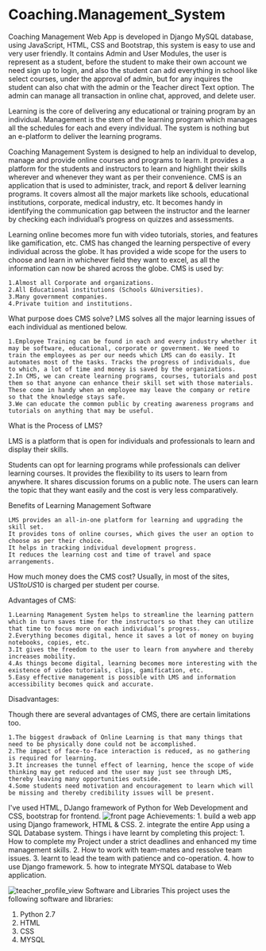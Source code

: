 # Coaching.Management_System
Coaching Management Web App is developed in Django MySQL database, using JavaScript, HTML, CSS and Bootstrap, this system is easy to use and very user friendly. It contains Admin and User Modules, the user is represent as a student, before the student to make their own account we need sign up to login, and also the student can add everything in school like select courses, under the approval of admin, but for any inquires the student can also chat with the admin or the Teacher direct Text option. The admin can manage all transaction in online chat, approved, and delete user.

Learning is the core of delivering any educational or training program by an individual.
Management is the stem of the learning program which manages all the schedules for each and every individual. The system is nothing but an e-platform to deliver the learning programs.

Coaching Management System is designed to help an individual to develop, manage and provide online courses and programs to learn. It provides a platform for the students and instructors to learn and highlight their skills wherever and whenever they want as per their convenience.
CMS is an application that is used to administer, track, and report & deliver learning programs.
It covers almost all the major markets like schools, educational institutions, corporate, medical industry, etc. It becomes handy in identifying the communication gap between the instructor and the learner by checking each individual’s progress on quizzes and assessments.

Learning online becomes more fun with video tutorials, stories, and features like gamification, etc.
CMS has changed the learning perspective of every individual across the globe. It has provided a wide scope for the users to choose and learn in whichever field they want to excel, as all the information can now be shared across the globe.
CMS is used by:

    1.Almost all Corporate and organizations.
    2.All Educational institutions (Schools &Universities).
    3.Many government companies.
    4.Private tuition and institutions.

What purpose does CMS solve?
LMS solves all the major learning issues of each individual as mentioned below.

    1.Employee Training can be found in each and every industry whether it may be software, educational, corporate or government. We need to train the employees as per our needs which LMS can do easily. It automates most of the tasks. Tracks the progress of individuals, due to which, a lot of time and money is saved by the organizations.
    2.In CMS, we can create learning programs, courses, tutorials and post them so that anyone can enhance their skill set with those materials. These come in handy when an employee may leave the company or retire so that the knowledge stays safe.
    3.We can educate the common public by creating awareness programs and tutorials on anything that may be useful.
What is the Process of LMS?

LMS is a platform that is open for individuals and professionals to learn and display their skills.

Students can opt for learning programs while professionals can deliver learning courses. It provides the flexibility to its users to learn from anywhere. It shares discussion forums on a public note. The users can learn the topic that they want easily and the cost is very less comparatively.

Benefits of Learning Management Software

    LMS provides an all-in-one platform for learning and upgrading the skill set.
    It provides tons of online courses, which gives the user an option to choose as per their choice.
    It helps in tracking individual development progress.
    It reduces the learning cost and time of travel and space arrangements.

How much money does the CMS cost?
Usually, in most of the sites, US$1 to US$10 is charged per student per course.

Advantages of CMS:

    1.Learning Management System helps to streamline the learning pattern which in turn saves time for the instructors so that they can utilize that time to focus more on each individual’s progress.
    2.Everything becomes digital, hence it saves a lot of money on buying notebooks, copies, etc.
    3.It gives the freedom to the user to learn from anywhere and thereby increases mobility.
    4.As things become digital, learning becomes more interesting with the existence of video tutorials, clips, gamification, etc.
    5.Easy effective management is possible with LMS and information accessibility becomes quick and accurate.

Disadvantages:

Though there are several advantages of CMS, there are certain limitations too.

    1.The biggest drawback of Online Learning is that many things that need to be physically done could not be accomplished.
    2.The impact of face-to-face interaction is reduced, as no gathering is required for learning.
    3.It increases the tunnel effect of learning, hence the scope of wide thinking may get reduced and the user may just see through LMS, thereby leaving many opportunities outside.
    4.Some students need motivation and encouragement to learn which will be missing and thereby credibility issues will be present.
    
I've used HTML, DJango framework of Python for Web Development and CSS, bootstrap for frontend.
![front page](https://user-images.githubusercontent.com/69196828/163248571-437b424b-0627-46b5-b84c-4021fd36c3c3.JPG)
Achievements:
    1. build a web app using Django framework, HTML & CSS.
    2. integrate the entire App using a SQL Database system.
Things i have learnt by completing this project:
    1. How to complete my Project under a strict deadlines and enhanced my time management skills.
    2. How to work with team-mates and ressolve team issues.
    3. learnt to lead the team with patience and co-operation.
    4. how to use Django framework.
    5. how to integrate MYSQL database to Web application.
 
![teacher_profile_view](https://user-images.githubusercontent.com/69196828/163250824-df5aa1ce-1066-4c31-b3a4-df0bcfb148aa.JPG)
Software and Libraries
This project uses the following software and libraries:

1. Python 2.7
2. HTML
3. CSS
4. MYSQL
